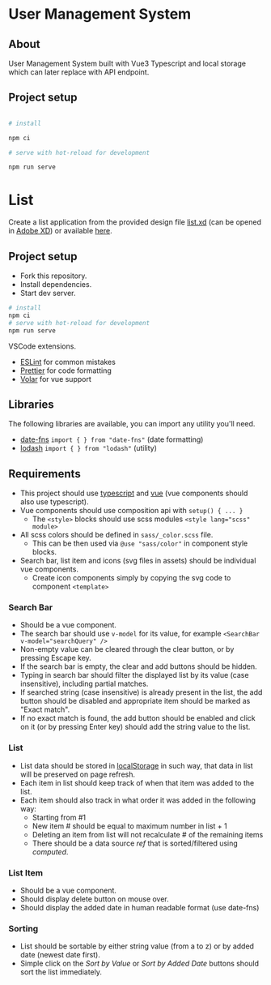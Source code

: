 # User Management System

## About

User Management System built with Vue3 Typescript and local storage which can
later replace with API endpoint.

## Project setup

```bash

# install

npm ci

# serve with hot-reload for development

npm run serve

```

# List

Create a list application from the provided design file [list.xd](list.xd) (can
be opened in [Adobe XD](https://www.adobe.com/products/xd.html)) or available
[here](https://xd.adobe.com/view/3859fb2f-c300-4d3e-8e50-23a085a7ad2c-6d0a/specs/).

## Project setup

- Fork this repository.
- Install dependencies.
- Start dev server.

```bash
# install
npm ci
# serve with hot-reload for development
npm run serve
```

VSCode extensions.

- [ESLint](https://marketplace.visualstudio.com/items?itemName=dbaeumer.vscode-eslint)
  for common mistakes
- [Prettier](https://marketplace.visualstudio.com/items?itemName=esbenp.prettier-vscode)
  for code formatting
- [Volar](https://marketplace.visualstudio.com/items?itemName=johnsoncodehk.volar)
  for vue support

## Libraries

The following libraries are available, you can import any utility you'll need.

- [date-fns](https://date-fns.org/) `import { } from "date-fns"` (date
  formatting)
- [lodash](https://lodash.com/) `import { } from "lodash"` (utility)

## Requirements

- This project should use [typescript](https://www.typescriptlang.org/) and
  [vue](https://vuejs.org/) (vue components should also use typescript).
- Vue components should use composition api with `setup() { ... }`
  - The `<style>` blocks should use scss modules `<style lang="scss" module>`
- All scss colors should be defined in `sass/_color.scss` file.
  - This can be then used via `@use "sass/color"` in component style blocks.
- Search bar, list item and icons (svg files in assets) should be individual vue
  components.
  - Create icon components simply by copying the svg code to component
    `<template>`

### Search Bar

- Should be a vue component.
- The search bar should use `v-model` for its value, for example
  `<SearchBar v-model="searchQuery" />`
- Non-empty value can be cleared through the clear button, or by pressing Escape
  key.
- If the search bar is empty, the clear and add buttons should be hidden.
- Typing in search bar should filter the displayed list by its value (case
  insensitive), including partial matches.
- If searched string (case insensitive) is already present in the list, the add
  button should be disabled and appropriate item should be marked as "Exact
  match".
- If no exact match is found, the add button should be enabled and click on it
  (or by pressing Enter key) should add the string value to the list.

### List

- List data should be stored in
  [localStorage](https://developer.mozilla.org/en-US/docs/Web/API/Window/localStorage)
  in such way, that data in list will be preserved on page refresh.
- Each item in list should keep track of when that item was added to the list.
- Each item should also track in what order it was added in the following way:
  - Starting from #1
  - New item # should be equal to maximum number in list + 1
  - Deleting an item from list will not recalculate # of the remaining items
  - There should be a data source _ref_ that is sorted/filtered using
    _computed_.

### List Item

- Should be a vue component.
- Should display delete button on mouse over.
- Should display the added date in human readable format (use date-fns)

### Sorting

- List should be sortable by either string value (from a to z) or by added date
  (newest date first).
- Simple click on the _Sort by Value_ or _Sort by Added Date_ buttons should
  sort the list immediately.
